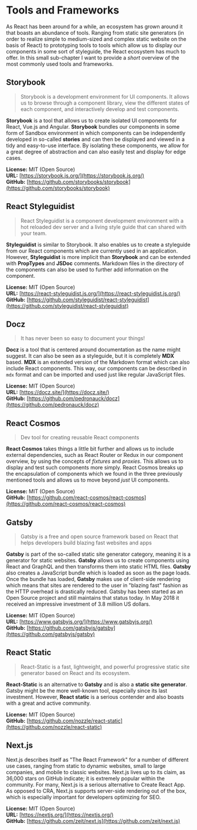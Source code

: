# Tools and Frameworks

As React has been around for a while, an ecosystem has grown around it that boasts an abundance of tools. Ranging from static site generators \(in order to realize simple to medium-sized and complex static website on the basis of React\) to prototyping tools to tools which allow us to display our components in some sort of styleguide, the React ecosystem has much to offer. In this small sub-chapter I want to provide a _short_ overview of the most commonly used tools and frameworks.

## Storybook

> Storybook is a development environment for UI components. It allows us to browse through a component library, view the different states of each component, and interactively develop and test components.

**Storybook** is a tool that allows us to create isolated UI components for React, Vue.js and Angular. **Storybook** bundles our components in some form of Sandbox environment in which components can be independently developed in so-called **stories** and can then be displayed and viewed in a tidy and easy-to-use interface. By isolating these components, we allow for a great degree of abstraction and can also easily test and display for edge cases.

**License:** MIT \(Open Source\)  
**URL:** [https://storybook.js.org/](https://storybook.js.org/)  
**GitHub:** [https://github.com/storybooks/storybook](https://github.com/storybooks/storybook)

## React Styleguidist

> React Styleguidist is a component development environment with a hot reloaded dev server and a living style guide that can shared with your team.

**Styleguidist** is similar to Storybook. It also enables us to create a styleguide from our React components which are currently used in an application. However, **Styleguidist** is more implicit than **Storybook** and can be extended with **PropTypes** and **JSDoc** comments. Markdown files in the directory of the components can also be used to further add information on the component.

**License:** MIT \(Open Source\)  
**URL:** [https://react-styleguidist.js.org/](https://react-styleguidist.js.org/)  
**GitHub:** [https://github.com/styleguidist/react-styleguidist](https://github.com/styleguidist/react-styleguidist)

## Docz

> It has never been so easy to document your things!

**Docz** is a tool that is centered around documentation as the name might suggest. It can also be seen as a styleguide, but it is completely **MDX** based. **MDX** is an extended version of the Markdown format which can also include React components. This way, our components can be described in `mdx` format and can be imported and used just like regular JavaScript files.

**License:** MIT \(Open Source\)  
**URL:** [https://docz.site/](https://docz.site/)  
**GitHub:** [https://github.com/pedronauck/docz](https://github.com/pedronauck/docz)

## React Cosmos

> Dev tool for creating reusable React components

**React Cosmos** takes things a little bit further and allows us to include external dependencies, such as React Router or Redux in our component overview, by using the concepts of _fixtures_ and _proxies_. This allows us to display and test such components more simply. React Cosmos breaks up the encapsulation of components which we found in the three previously mentioned tools and allows us to move beyond _just_ UI components.

**License:** MIT \(Open Source\)  
**GitHub:** [https://github.com/react-cosmos/react-cosmos](https://github.com/react-cosmos/react-cosmos)

## Gatsby

> Gatsby is a free and open source framework based on React that helps developers build blazing fast websites and apps

**Gatsby** is part of the so-called static site generator category, meaning it is a generator for static websites. **Gatsby** allows us to create components using React and GraphQL and then transforms them into static HTML files. **Gatsby** also creates a JavaScript bundle which is loaded as soon as the page loads. Once the bundle has loaded, **Gatsby** makes use of client-side rendering which means that sites are rendered to the user in "blazing fast" fashion as the HTTP overhead is drastically reduced. Gatsby has been started as an Open Source project and still maintains that status today. In May 2018 it received an impressive investment of 3.8 million US dollars.

**License:** MIT \(Open Source\)  
**URL:** [https://www.gatsbyjs.org/](https://www.gatsbyjs.org/)  
**GitHub:** [https://github.com/gatsbyjs/gatsby](https://github.com/gatsbyjs/gatsby)

## React Static

> React-Static is a fast, lightweight, and powerful progressive static site generator based on React and its ecosystem.

**React-Static** is an alternative to **Gatsby** and is also a **static site generator**. Gatsby might be the more well-known tool, especially since its last investment. However, **React static** is a serious contender and also boasts with a great and active community.

**License:** MIT \(Open Source\)  
**GitHub:** [https://github.com/nozzle/react-static](https://github.com/nozzle/react-static)

## Next.js

Next.js describes itself as "The React Framework" for a number of different use cases, ranging from static to dynamic websites, small to large companies, and mobile to classic websites. Next.js lives up to its claim, as 36,000 stars on GitHub indicate; it is extremely popular within the community. For many, Next.js is a serious alternative to Create React App. As opposed to CRA, Next.js supports server-side rendering out of the box, which is especially important for developers optimizing for SEO.

**License:** MIT \(Open Source\)  
**URL:** [https://nextjs.org/](https://nextjs.org/)  
**GitHub:** [https://github.com/zeit/next.js](https://github.com/zeit/next.js)

